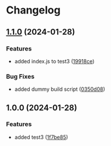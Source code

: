 # Changelog

## [1.1.0](https://github.com/jackie-linz/poc-npm-workspace-release/compare/test3-v1.0.0...test3-v1.1.0) (2024-01-28)


### Features

* added index.js to test3 ([19918ce](https://github.com/jackie-linz/poc-npm-workspace-release/commit/19918ce5dcf03dcb34fc917ff61b889a61df972a))


### Bug Fixes

* added dummy build script ([0350d08](https://github.com/jackie-linz/poc-npm-workspace-release/commit/0350d08b3db7b953c2d04e14d34f660129fe3d15))

## 1.0.0 (2024-01-28)


### Features

* added test3 ([1f7be85](https://github.com/jackie-linz/poc-npm-workspace-release/commit/1f7be85243649e95ff8b3d5aea4eabd26afbc627))
